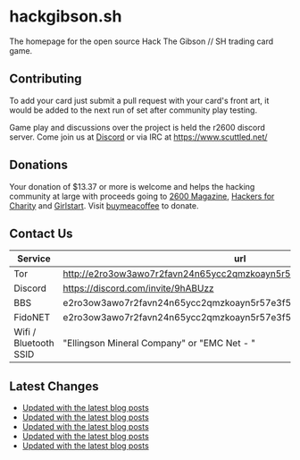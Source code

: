 # hackgibson.sh
The homepage for the open source Hack The Gibson // SH trading card game.


## Contributing

To add your card just submit a pull request with your card's front art, it would be added to the next run of set after community play testing.

Game play and discussions over the project is held the r2600 discord server. Come join us at [Discord](https://discord.com/invite/9hABUzz) or via IRC at https://www.scuttled.net/


## Donations

Your donation of $13.37 or more is welcome and helps the hacking community at large with proceeds going to [2600 Magazine](https://2600.com/), [Hackers for Charity](https://hackersforcharity.org) and [Girlstart](https://girlstart.org).  Visit [buymeacoffee](https://www.buymeacoffee.com/hackgibson.sh) to donate.


## Contact Us

Service | url
-|-
Tor | http://e2ro3ow3awo7r2favn24n65ycc2qmzkoayn5r57e3f56nvjwdcgg32ad.onion
Discord | https://discord.com/invite/9hABUzz
BBS | e2ro3ow3awo7r2favn24n65ycc2qmzkoayn5r57e3f56nvjwdcgg32ad.onion:23
FidoNET | e2ro3ow3awo7r2favn24n65ycc2qmzkoayn5r57e3f56nvjwdcgg32ad.onion:24554
Wifi / Bluetooth SSID | "Ellingson Mineral Company" or "EMC Net - <fidonet address>"

## Latest Changes
<!-- BLOG-POST-LIST:START -->
- [Updated with the latest blog posts](https://github.com/DFW2600/hackgibson.sh/commit/ed370d0fdc5de7fef8a6e69af502e1a974ef48b5)
- [Updated with the latest blog posts](https://github.com/DFW2600/hackgibson.sh/commit/88cefedc9808fdc54a96fa3fcc3b499b5b95370d)
- [Updated with the latest blog posts](https://github.com/DFW2600/hackgibson.sh/commit/93204591873e30a641e2524d87bc0dda7563f348)
- [Updated with the latest blog posts](https://github.com/DFW2600/hackgibson.sh/commit/479357b310d1f312f63a0eb86f5ae2eb174077dc)
- [Updated with the latest blog posts](https://github.com/DFW2600/hackgibson.sh/commit/0ebe6c348fde2f7257b8190c003f4a3674d11086)
<!-- BLOG-POST-LIST:END -->
